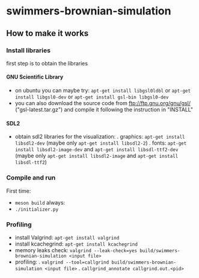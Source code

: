 # swimmers-brownian-simulation

## How to make it works

### Install libraries
first step is to obtain the libraries
#### GNU Scientific Library
- on ubuntu you can maybe try: ```apt-get install libgsl0ldbl``` or ```apt-get install libgsl0-dev``` or ```apt-get install gsl-bin libgsl0-dev```
- you can also download the source code from <ftp://ftp.gnu.org/gnu/gsl/> ("gsl-latest.tar.gz") and compile it following the instruction in "INSTALL"

#### SDL2
- obtain sdl2 libraries for the visualization:
. graphics: ```apt-get install libsdl2-dev``` (maybe only ```apt-get install libsdl2-2```)
. fonts: ```apt-get install libsdl2-image-dev``` and ```apt-get install libsdl-ttf2-dev``` (maybe only ```apt-get install libsdl2-image``` and ```apt-get install libsdl-ttf2```)

### Compile and run
First time:
- ```meson build```
always:
- ```./initializer.py```

### Profiling
- install Valgrind: ```apt-get install valgrind```
- install kcachegrind: ```apt-get install kcachegrind```
- memory leaks check: ```valgrind --leak-check=yes build/swimmers-brownian-simulation <input file>```
- profiling:
    . ```valgrind --tool=callgrind build/swimmers-brownian-simulation <input file>```
    . ```callgrind_annotate callgrind.out.<pid>```
